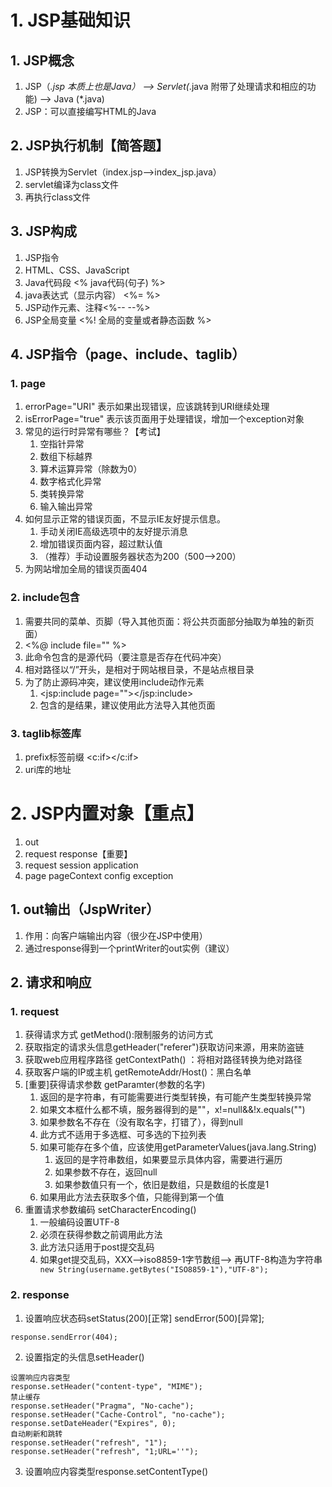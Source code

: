 # 1. JSP基础知识
## 1. JSP概念
1. JSP（*.jsp 本质上也是Java） --> Servlet(*.java 附带了处理请求和相应的功能) --> Java (*.java)
2. JSP：可以直接编写HTML的Java
## 2. JSP执行机制【简答题】
1. JSP转换为Servlet（index.jsp-->index_jsp.java）
2. servlet编译为class文件
3. 再执行class文件
## 3. JSP构成
1. JSP指令
2. HTML、CSS、JavaScript
3. Java代码段 <% java代码(句子) %>
4. java表达式（显示内容） <%=  %>
5. JSP动作元素、注释<%--  --%>
6. JSP全局变量 <%! 全局的变量或者静态函数  %>
## 4. JSP指令（page、include、taglib）
### 1. page
1. errorPage="URI" 表示如果出现错误，应该跳转到URI继续处理
2. isErrorPage="true" 表示该页面用于处理错误，增加一个exception对象
3. 常见的运行时异常有哪些？【考试】
	1. 空指针异常
	2. 数组下标越界
	3. 算术运算异常（除数为0）
	4. 数字格式化异常
	5. 类转换异常
	6. 输入输出异常
4. 如何显示正常的错误页面，不显示IE友好提示信息。
	1. 手动关闭IE高级选项中的友好提示消息
	2. 增加错误页面内容，超过默认值
	3. （推荐）手动设置服务器状态为200（500-->200）
5. 为网站增加全局的错误页面404
### 2. include包含
1. 需要共同的菜单、页脚（导入其他页面：将公共页面部分抽取为单独的新页面）
2. <%@ include file="" %>
3. 此命令包含的是源代码（要注意是否存在代码冲突）
4. 相对路径以“/”开头，是相对于网站根目录，不是站点根目录
5. 为了防止源码冲突，建议使用include动作元素
	1. <jsp:include page=""></jsp:include>
	2. 包含的是结果，建议使用此方法导入其他页面
### 3. taglib标签库
1. prefix标签前缀  <c:if></c:if>
2. uri库的地址

# 2. JSP内置对象【重点】
1. out
2. request response【重要】
3. request session application
4. page pageContext config exception
## 1. out输出（JspWriter）
1. 作用：向客户端输出内容（很少在JSP中使用）
2. 通过response得到一个printWriter的out实例（建议）
## 2. 请求和响应
### 1. request
1. 获得请求方式 getMethod():限制服务的访问方式
2. 获取指定的请求头信息getHeader("referer")获取访问来源，用来防盗链
3. 获取web应用程序路径 getContextPath() ：将相对路径转换为绝对路径
4. 获取客户端的IP或主机 getRemoteAddr/Host()：黑白名单
5. [重要]获得请求参数 getParamter(参数的名字)
	1. 返回的是字符串，有可能需要进行类型转换，有可能产生类型转换异常
	2. 如果文本框什么都不填，服务器得到的是""，x!=null&&!x.equals("")
	3. 如果参数名不存在（没有取名字，打错了），得到null
	4. 此方式不适用于多选框、可多选的下拉列表
	5. 如果可能存在多个值，应该使用getParameterValues(java.lang.String)
		1. 返回的是字符串数组，如果要显示具体内容，需要进行遍历
		2. 如果参数不存在，返回null
		3. 如果参数值只有一个，依旧是数组，只是数组的长度是1
	6. 如果用此方法去获取多个值，只能得到第一个值
6. 重置请求参数编码 setCharacterEncoding​() 
	1. 一般编码设置UTF-8
	2. 必须在获得参数之前调用此方法
	3. 此方法只适用于post提交乱码
	4. 如果get提交乱码，XXX-->iso8859-1字节数组--> 再UTF-8构造为字符串
	``` new String(username.getBytes("ISO8859-1"),"UTF-8");```
### 2. response
1. 设置响应状态码setStatus(200)[正常]  sendError(500)[异常];
```
response.sendError(404);
```
2. 设置指定的头信息setHeader() 
```
设置响应内容类型
response.setHeader("content-type", "MIME");
禁止缓存
response.setHeader("Pragma", "No-cache");
response.setHeader("Cache-Control", "no-cache");
response.setDateHeader("Expires", 0);	
自动刷新和跳转
response.setHeader("refresh", "1");
response.setHeader("refresh", "1;URL=''");
```
3. 设置响应内容类型response.setContentType()
